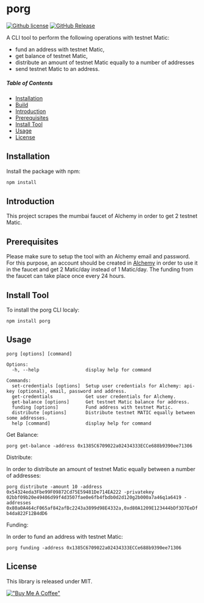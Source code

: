 # porg

[![Github license](https://img.shields.io/github/license/tmavroeid/porg)](https://img.shields.io/github/license/tmavroeid/porg)
[![GitHub Release](https://img.shields.io/github/release/tmavroeid/porg.svg?style=flat)](https://github.com/tmavroeid/porg/releases)


A CLI tool to perform the following operations with testnet Matic:
- fund an address with testnet Matic,
- get balance of testnet Matic,
- distribute an amount of testnet Matic equally to a number of addresses
- send testnet Matic to an address.


##### Table of Contents 
* [Installation](#installation)
* [Build](#build)
* [Introduction](#introduction)
* [Prerequisites](#prerequisites)  
* [Install Tool](#install_tool)
* [Usage](#usage)
* [License](#license)



## <a name="installation">Installation</a>

Install the package with npm:

```bash
npm install
```

## <a name="introduction">Introduction</a>
This project scrapes the mumbai faucet of Alchemy in order to get 2 testnet Matic.


## <a name="prerequisites">Prerequisites</a>

Please make sure to setup the tool with an Alchemy email and password. For this purpose, an account should be created in [Alchemy](https://www.alchemy.com) in order to use it in the faucet and get 2 Matic/day instead of 1 Matic/day. The funding from the faucet can take place once every 24 hours.


## Install Tool

To install the porg CLI localy: 
```
npm install porg
```
## Usage

```
porg [options] [command]

Options:
  -h, --help                 display help for command

Commands:
  set-credentials [options]  Setup user credentials for Alchemy: api-key (optional), email, password and address.
  get-credentials            Get user credentials for Alchemy.
  get-balance [options]      Get testnet Matic balance for address.
  funding [options]          Fund address with testnet Matic.
  distribute [options]       Distribute testnet MATIC equally between some addresses.
  help [command]             display help for command
```

Get Balance:

`porg get-balance -address 0x1385C6709022a02434333ECCe688b9390ee71306`

Distribute:

In order to distribute an amount of testnet Matic equally between a number of addresses:

`porg distribute -amount 10 -address 0x54324eda3Fbe99F09872Cd75E59481De714EA222 -privatekey 02bbf09b20e49406d99f4d3507fae0e6fb4fbdb0d2d120g2b000a7a46q1a6419 -addresses 0x80a0A464cF065af842afBc2243a3899d98E4332a,0xd80A1209E123444bDf3D7EeDfb4da822F12B4dD6`

Funding:

In order to fund an address with testnet Matic:

`porg funding -address 0x1385C6709022a02434333ECCe688b9390ee71306`


## <a name="license">License</a>

This library is released under MIT.

[!["Buy Me A Coffee"](https://www.buymeacoffee.com/assets/img/custom_images/orange_img.png)](https://www.buymeacoffee.com/tmavroeid)
